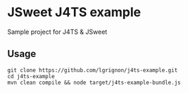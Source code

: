# JSweet J4TS example

Sample project for J4TS & JSweet

## Usage

```
git clone https://github.com/lgrignon/j4ts-example.git
cd j4ts-example
mvn clean compile && node target/j4ts-example-bundle.js
```

